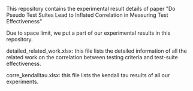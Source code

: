 This repository contains the experimental result details of paper "Do Pseudo Test Suites Lead to Inflated Correlation in Measuring Test Effectiveness"

Due to space limit, we put a part of our experimental results in this repository. 

detailed_related_work.xlsx: this file lists the detailed information of all the related work on the correlation between testing criteria and test-suite effectiveness. 

corre_kendalltau.xlsx: this file lists the kendall tau results of all our experiments. 
